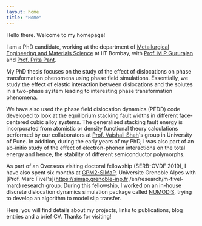 ```yaml
---
layout: home
title: "Home"
---
```


Hello there. Welcome to my homepage! 

I am a PhD candidate, working at the department 
of [Metallurgical Engineering and Materials Science](https://www.iitb.ac.in/mems/) 
at IIT Bombay, with [Prof. M P Gururajan](https://sites.google.com/site/gurusofficialhomepage/) 
and [Prof. Prita Pant](https://www.iitb.ac.in/mems/en/prof-prita-pant). 

My PhD thesis focuses on the study of the effect of dislocations 
on phase transformation phenomena using phase field simulations. 
Essentially, we study the effect of elastic interaction 
between dislocations and the solutes in a two-phase system leading 
to interesting phase transformation phenomena. 

We have also used the phase field dislocation dynamics (PFDD) code developed to look at 
the equilibrium stacking fault widths in different face-centered 
cubic alloy systems. The generalised stacking fault energy is incorporated from 
atomistic or density functional theory calculations performed by our collaborators 
at [Prof. Vaishali Shah](https://www.researchgate.net/profile/Vaishali-Shah-3)'s group in University of Pune. In addition, during the early 
years of my PhD, I was also part of an ab-initio study of the effect of 
electron-phonon interactions on the total energy and hence, the stability of different 
semiconductor polymorphs.

As part of an Overseas visiting doctoral fellowship (SERB-OVDF 2019), I have also spent 
six months at [GPM2-SIMaP](https://simap.grenoble-inp.fr/en/research/simap-directory-gpm2-group), 
Universite Grenoble Alpes with [Prof. Marc Fivel's](https://simap.grenoble-inp.fr
/en/research/m-fivel-marc) research group. During this fellowship, I worked on an in-house 
discrete dislocation dynamics simulation package called 
[NUMODIS](https://www.researchgate.net/project/3D-Discrete-Dislocation-Dynamics-Simulations), 
trying to develop an algorithm to model slip transfer.

Here, you will find details about my projects, 
links to publications, blog entries and a brief CV. Thanks for visiting!

